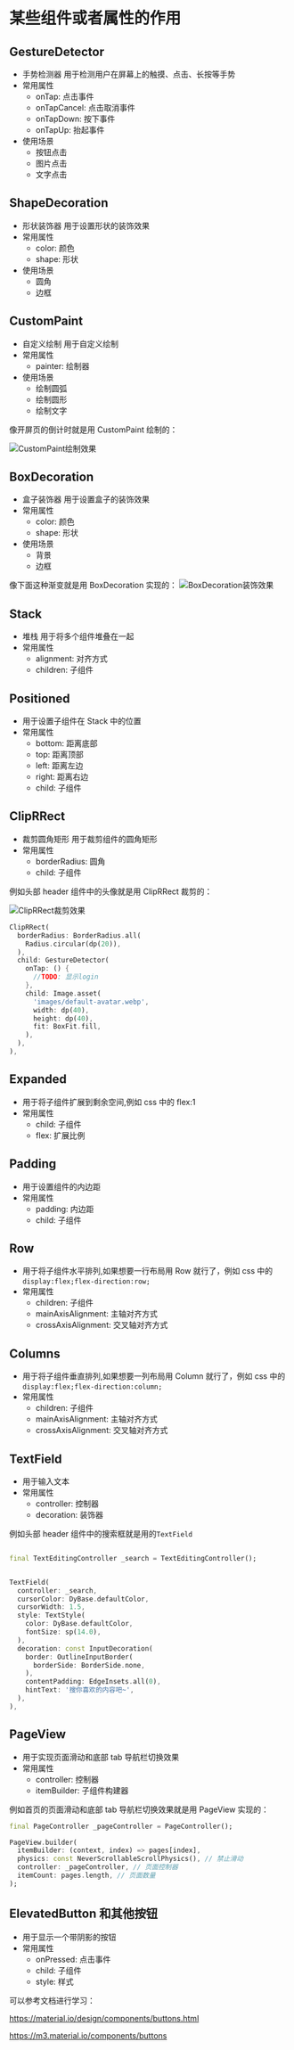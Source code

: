 # 某些组件或者属性的作用

## GestureDetector

- 手势检测器 用于检测用户在屏幕上的触摸、点击、长按等手势
- 常用属性
  - onTap: 点击事件
  - onTapCancel: 点击取消事件
  - onTapDown: 按下事件
  - onTapUp: 抬起事件
- 使用场景
  - 按钮点击
  - 图片点击
  - 文字点击

## ShapeDecoration

- 形状装饰器 用于设置形状的装饰效果
- 常用属性
  - color: 颜色
  - shape: 形状
- 使用场景
  - 圆角
  - 边框

## CustomPaint

- 自定义绘制 用于自定义绘制
- 常用属性
  - painter: 绘制器
- 使用场景
  - 绘制圆弧
  - 绘制圆形
  - 绘制文字

像开屏页的倒计时就是用 CustomPaint 绘制的：

![CustomPaint绘制效果](image/CustomPaint绘制效果.png)

## BoxDecoration

- 盒子装饰器 用于设置盒子的装饰效果
- 常用属性
  - color: 颜色
  - shape: 形状
- 使用场景
  - 背景
  - 边框

像下面这种渐变就是用 BoxDecoration 实现的：
![BoxDecoration装饰效果](image/BoxDecoration装饰效果.png)

## Stack

- 堆栈 用于将多个组件堆叠在一起
- 常用属性
  - alignment: 对齐方式
  - children: 子组件

## Positioned

- 用于设置子组件在 Stack 中的位置
- 常用属性
  - bottom: 距离底部
  - top: 距离顶部
  - left: 距离左边
  - right: 距离右边
  - child: 子组件

## ClipRRect

- 裁剪圆角矩形 用于裁剪组件的圆角矩形
- 常用属性
  - borderRadius: 圆角
  - child: 子组件

例如头部 header 组件中的头像就是用 ClipRRect 裁剪的：

![ClipRRect裁剪效果](image/ClipRRect裁剪效果.png)

```dart
ClipRRect(
  borderRadius: BorderRadius.all(
    Radius.circular(dp(20)),
  ),
  child: GestureDetector(
    onTap: () {
      //TODO: 显示login
    },
    child: Image.asset(
      'images/default-avatar.webp',
      width: dp(40),
      height: dp(40),
      fit: BoxFit.fill,
    ),
  ),
),
```

## Expanded

- 用于将子组件扩展到剩余空间,例如 css 中的 flex:1
- 常用属性
  - child: 子组件
  - flex: 扩展比例

## Padding

- 用于设置组件的内边距
- 常用属性
  - padding: 内边距
  - child: 子组件

## Row

- 用于将子组件水平排列,如果想要一行布局用 Row 就行了，例如 css 中的
  `display:flex;flex-direction:row;`
- 常用属性
  - children: 子组件
  - mainAxisAlignment: 主轴对齐方式
  - crossAxisAlignment: 交叉轴对齐方式

## Columns

- 用于将子组件垂直排列,如果想要一列布局用 Column 就行了，例如 css 中的
  `display:flex;flex-direction:column;`
- 常用属性
  - children: 子组件
  - mainAxisAlignment: 主轴对齐方式
  - crossAxisAlignment: 交叉轴对齐方式

## TextField

- 用于输入文本
- 常用属性
  - controller: 控制器
  - decoration: 装饰器

例如头部 header 组件中的搜索框就是用的`TextField`

```dart

final TextEditingController _search = TextEditingController();


TextField(
  controller: _search,
  cursorColor: DyBase.defaultColor,
  cursorWidth: 1.5,
  style: TextStyle(
    color: DyBase.defaultColor,
    fontSize: sp(14.0),
  ),
  decoration: const InputDecoration(
    border: OutlineInputBorder(
      borderSide: BorderSide.none,
    ),
    contentPadding: EdgeInsets.all(0),
    hintText: '搜你喜欢的内容吧~',
  ),
),
```

## PageView

- 用于实现页面滑动和底部 tab 导航栏切换效果
- 常用属性
  - controller: 控制器
  - itemBuilder: 子组件构建器

例如首页的页面滑动和底部 tab 导航栏切换效果就是用 PageView 实现的：

```dart
final PageController _pageController = PageController();

PageView.builder(
  itemBuilder: (context, index) => pages[index],
  physics: const NeverScrollableScrollPhysics(), // 禁止滑动
  controller: _pageController, // 页面控制器
  itemCount: pages.length, // 页面数量
);
```

## ElevatedButton 和其他按钮

- 用于显示一个带阴影的按钮
- 常用属性
  - onPressed: 点击事件
  - child: 子组件
  - style: 样式

可以参考文档进行学习：

https://material.io/design/components/buttons.html

https://m3.material.io/components/buttons
